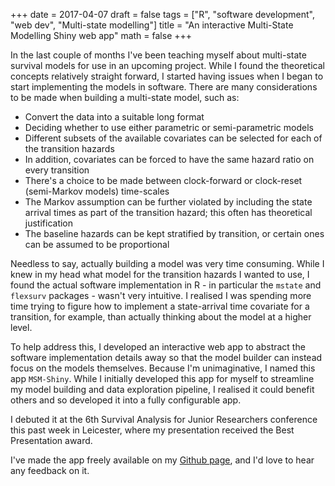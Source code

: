 +++
date = 2017-04-07
draft = false
tags = ["R", "software development", "web dev", "Multi-state modelling"]
title = "An interactive Multi-State Modelling Shiny web app"
math = false
+++

In the last couple of months I've been teaching myself about multi-state survival models for use in an upcoming project. While I found the theoretical concepts relatively straight forward, I started having issues when I began to start implementing the models in software. There are many considerations to be made when building a multi-state model, such as:

  - Convert the data into a suitable long format
  - Deciding whether to use either parametric or semi-parametric models
  - Different subsets of the available covariates can be selected for each of the transition hazards
  - In addition, covariates can be forced to have the same hazard ratio on every transition
  - There's a choice to be made between clock-forward or clock-reset (semi-Markov models) time-scales
  - The Markov assumption can be further violated by including the state arrival times as part of the transition hazard; this often has theoretical justification
  - The baseline hazards can be kept stratified by transition, or certain ones can be assumed to be proportional

Needless to say, actually building a model was very time consuming. While I knew in my head what model for the transition hazards I wanted to use, I found the actual software implementation in R - in particular the `mstate` and `flexsurv` packages - wasn't very intuitive. I realised I was spending more time trying to figure how to implement a state-arrival time covariate for a transition, for example, than actually thinking about the model at a higher level.

To help address this, I developed an interactive web app to abstract the software implementation details away so that the model builder can instead focus on the models themselves. Because I'm unimaginative, I named this app `MSM-Shiny`. While I initially developed this app for myself to streamline my model building and data exploration pipeline, I realised it could benefit others and so developed it into a fully configurable app.

I debuted it at the 6th Survival Analysis for Junior Researchers conference this past week in Leicester, where my presentation received the Best Presentation award.

I've made the app freely available on my [Github page](https://github.com/stulacy/msm-shiny), and I'd love to hear any feedback on it.



